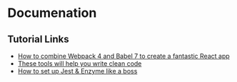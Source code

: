 # Documenation

## Tutorial Links

- [How to combine Webpack 4 and Babel 7 to create a fantastic React app](https://medium.freecodecamp.org/how-to-combine-webpack-3-and-babel-7-to-create-a-fantastic-react-app-845797e036ff)
- [These tools will help you write clean code](https://medium.freecodecamp.org/these-tools-will-help-you-write-clean-code-da4b5401f68e)
- [How to set up Jest & Enzyme like a boss](https://medium.freecodecamp.org/how-to-set-up-jest-enzyme-like-a-boss-8455a2bc6d56)
